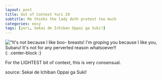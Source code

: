 ```yaml
---
layout: post
title: Out of Context Yuri 29
subtitle: Me thinks the lady doth protest too much
categories: oocy
tags: [yuri, Sekai de Ichiban Oppai ga Suki!]
---
```




!["It's not because I like boo- breasts! I'm groping you because I like you, Subaru! It's not for any perverted reason whatsoever!!](https://imgur.com/02RCq2W.png){: .center-block :}

For the LIGHTEST bit of context, this is very consensual.

source: Sekai de Ichiban Oppai ga Suki!
